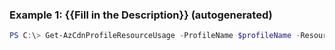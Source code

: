 ### Example 1: {{Fill in the Description}} (autogenerated)
```powershell
PS C:\> Get-AzCdnProfileResourceUsage -ProfileName $profileName -ResourceGroupName MyResourceGroup
```


